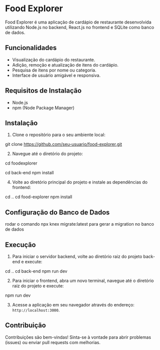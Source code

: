 # Food Explorer

Food Explorer é uma aplicação de cardápio de restaurante desenvolvida utilizando Node.js no backend, React.js no frontend e SQLite como banco de dados.

## Funcionalidades

- Visualização do cardápio do restaurante.
- Adição, remoção e atualização de itens do cardápio.
- Pesquisa de itens por nome ou categoria.
- Interface de usuário amigável e responsiva.

## Requisitos de Instalação

- Node.js
- npm (Node Package Manager)

## Instalação

1. Clone o repositório para o seu ambiente local:

git clone https://github.com/seu-usuario/food-explorer.git


2. Navegue até o diretório do projeto:

cd foodexplorer

cd back-end
npm install


4. Volte ao diretório principal do projeto e instale as dependências do frontend:

cd ..
cd food-explorer
npm install


## Configuração do Banco de Dados

rodar o comando npx knex migrate:latest para gerar a migration no banco de dados

## Execução

1. Para iniciar o servidor backend, volte ao diretório raiz do projeto back-end e execute:

cd ..
cd back-end
npm run dev



2. Para iniciar o frontend, abra um novo terminal, navegue até o diretório raiz do projeto e execute:

npm run dev


3. Acesse a aplicação em seu navegador através do endereço: `http://localhost:3000`.

## Contribuição

Contribuições são bem-vindas! Sinta-se à vontade para abrir problemas (issues) ou enviar pull requests com melhorias.




